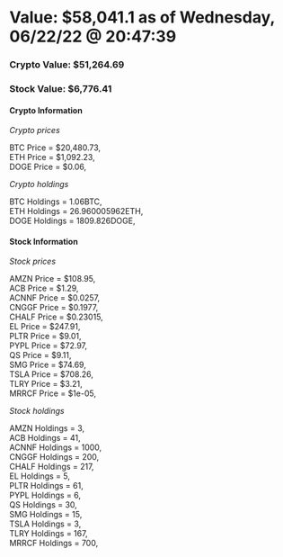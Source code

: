 # Value: $58,041.1 as of Wednesday, 06/22/22 @ 20:47:39 

### Crypto Value: $51,264.69

### Stock Value: $6,776.41

#### Crypto Information 
*Crypto prices* 

BTC Price = $20,480.73,  
ETH Price = $1,092.23,  
DOGE Price = $0.06,  


*Crypto holdings* 

BTC Holdings = 1.06BTC,  
ETH Holdings = 26.960005962ETH,  
DOGE Holdings = 1809.826DOGE,  


#### Stock Information 

*Stock prices* 

AMZN Price = $108.95,  
ACB Price = $1.29,  
ACNNF Price = $0.0257,  
CNGGF Price = $0.1977,  
CHALF Price = $0.23015,  
EL Price = $247.91,  
PLTR Price = $9.01,  
PYPL Price = $72.97,  
QS Price = $9.11,  
SMG Price = $74.69,  
TSLA Price = $708.26,  
TLRY Price = $3.21,  
MRRCF Price = $1e-05,  


*Stock holdings* 

AMZN Holdings = 3,  
ACB Holdings = 41,  
ACNNF Holdings = 1000,  
CNGGF Holdings = 200,  
CHALF Holdings = 217,  
EL Holdings = 5,  
PLTR Holdings = 61,  
PYPL Holdings = 6,  
QS Holdings = 30,  
SMG Holdings = 15,  
TSLA Holdings = 3,  
TLRY Holdings = 167,  
MRRCF Holdings = 700,  


